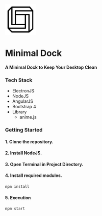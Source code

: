 <img src="./assets/icons/GitHub/app-icon-black.png">

# Minimal Dock
#### A Minimal Dock to Keep Your Desktop Clean

### Tech Stack
* ElectronJS
* NodeJS
* AngularJS
* Bootstrap 4
* Library
  * anime.js
  
### Getting Started
#### 1. Clone the repository.
#### 2. Install NodeJS.
#### 3. Open Terminal in Project Directory.
#### 4. Install required modules.
```
npm install
```
#### 5. Execution
```
npm start
```
